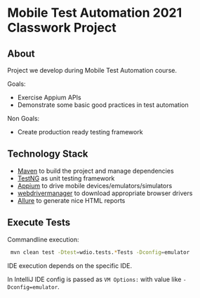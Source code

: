 # Mobile Test Automation 2021 Classwork Project

## About
Project we develop during Mobile Test Automation course.

Goals:
- Exercise Appium APIs
- Demonstrate some basic good practices in test automation

Non Goals:
- Create production ready testing framework

## Technology Stack

- [Maven](https://maven.apache.org/) to build the project and manage dependencies
- [TestNG](https://testng.org/doc/) as unit testing framework
- [Appium](http://appium.io/) to drive mobile devices/emulators/simulators
- [webdrivermanager](https://github.com/bonigarcia/webdrivermanager) to download appropriate browser drivers
- [Allure](https://docs.qameta.io/allure/#_testng) to generate nice HTML reports

## Execute Tests

Commandline execution:
```bash
 mvn clean test -Dtest=wdio.tests.*Tests -Dconfig=emulator
```

IDE execution depends on the specific IDE.

In IntelliJ IDE config is passed as `VM Options:` with value like `-Dconfig=emulator`.
